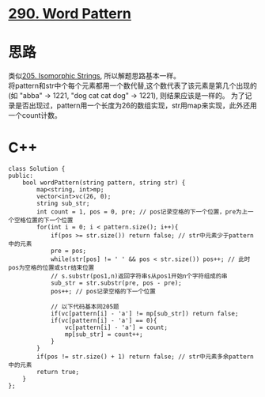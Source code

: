 # [290. Word Pattern](https://leetcode.com/problems/word-pattern/description/)
# 思路
类似[205. Isomorphic Strings](https://leetcode.com/problems/isomorphic-strings/description/), 所以解题思路基本一样。   
将pattern和str中个每个元素都用一个数代替,这个数代表了该元素是第几个出现的(如 "abba" -> 1221, "dog cat cat dog" -> 1221), 则结果应该是一样的。
为了记录是否出现过，pattern用一个长度为26的数组实现，str用map来实现，此外还用一个count计数。
# C++
```
class Solution {
public:
    bool wordPattern(string pattern, string str) {
        map<string, int>mp;
        vector<int>vc(26, 0);
        string sub_str;
        int count = 1, pos = 0, pre; // pos记录空格的下一个位置，pre为上一个空格位置的下一个位置
        for(int i = 0; i < pattern.size(); i++){
            if(pos >= str.size()) return false; // str中元素少于pattern中的元素
            pre = pos;
            while(str[pos] != ' ' && pos < str.size()) pos++; // 此时pos为空格的位置或str结束位置
            // s.substr(pos1,n)返回字符串s从pos1开始n个字符组成的串
            sub_str = str.substr(pre, pos - pre);
            pos++; // pos记录空格的下一个位置
            
            // 以下代码基本同205题
            if(vc[pattern[i] - 'a'] != mp[sub_str]) return false;
            if(vc[pattern[i] - 'a'] == 0){
                vc[pattern[i] - 'a'] = count;
                mp[sub_str] = count++;
            } 
        }
        if(pos != str.size() + 1) return false; // str中元素多余pattern中的元素
        return true;
    }
};
```
